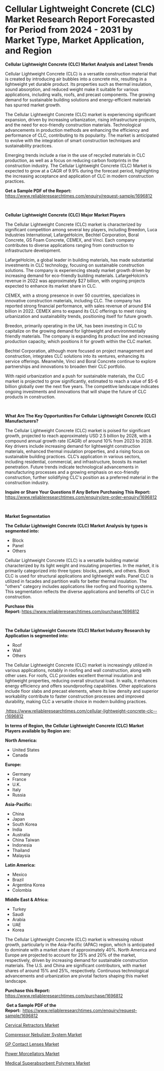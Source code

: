 <p><h1>Cellular Lightweight Concrete (CLC) Market Research Report Forecasted for Period from 2024 -  2031 by Market Type, Market Application, and Region</h1></p><p><strong>Cellular Lightweight Concrete (CLC) Market Analysis and Latest Trends</strong></p>
<p><p>Cellular Lightweight Concrete (CLC) is a versatile construction material that is created by introducing air bubbles into a concrete mix, resulting in a lightweight yet durable product. Its properties such as thermal insulation, sound absorption, and reduced weight make it suitable for various applications, including walls, roofs, and precast components. The growing demand for sustainable building solutions and energy-efficient materials has spurred market growth.</p><p>The Cellular Lightweight Concrete (CLC) market is experiencing significant expansion, driven by increasing urbanization, rising infrastructure projects, and the need for eco-friendly construction materials. Technological advancements in production methods are enhancing the efficiency and performance of CLC, contributing to its popularity. The market is anticipated to evolve with the integration of smart construction techniques and sustainability practices.</p><p>Emerging trends include a rise in the use of recycled materials in CLC production, as well as a focus on reducing carbon footprints in the construction industry. The Cellular Lightweight Concrete (CLC) Market is expected to grow at a CAGR of 9.9% during the forecast period, highlighting the increasing acceptance and application of CLC in modern construction practices.</p></p>
<p><strong>Get a Sample PDF of the Report:&nbsp;</strong> <a href="https://www.reliableresearchtimes.com/enquiry/request-sample/1696812?utm_campaign=1598&utm_medium=2&utm_source=Github&utm_content=ia&utm_term=20102024&utm_id=cellular-lightweight-concrete-clc">https://www.reliableresearchtimes.com/enquiry/request-sample/1696812</a></p>
<p>&nbsp;</p>
<p><strong>Cellular Lightweight Concrete (CLC) Major Market Players</strong></p>
<p><p>The Cellular Lightweight Concrete (CLC) market is characterized by significant competition among several key players, including Breedon, Luca Industries International, LafargeHolcim, Bechtel Corporation, Boral Concrete, GS Foam Concrete, CEMEX, and Vinci. Each company contributes to diverse applications ranging from construction to infrastructure development.</p><p>LafargeHolcim, a global leader in building materials, has made substantial investments in CLC technology, focusing on sustainable construction solutions. The company is experiencing steady market growth driven by increasing demand for eco-friendly building materials. LafargeHolcim’s revenue in 2022 was approximately $27 billion, with ongoing projects expected to enhance its market share in CLC.</p><p>CEMEX, with a strong presence in over 50 countries, specializes in innovative construction materials, including CLC. The company has reported strong financial performance, with sales revenue of around $14 billion in 2022. CEMEX aims to expand its CLC offerings to meet rising urbanization and sustainability trends, positioning itself for future growth.</p><p>Breedon, primarily operating in the UK, has been investing in CLC to capitalize on the growing demand for lightweight and environmentally friendly materials. The company is expanding its product line and increasing production capacity, which positions it for growth within the CLC market.</p><p>Bechtel Corporation, although more focused on project management and construction, integrates CLC solutions into its ventures, enhancing its service offerings. Meanwhile, Vinci and Boral Concrete continue to explore partnerships and innovations to broaden their CLC portfolio.</p><p>With rapid urbanization and a push for sustainable materials, the CLC market is projected to grow significantly, estimated to reach a value of $5-6 billion globally over the next five years. The competitive landscape indicates ongoing investments and innovations that will shape the future of CLC products in construction.</p></p>
<p>&nbsp;</p>
<p><strong>What Are The Key Opportunities For Cellular Lightweight Concrete (CLC) Manufacturers?</strong></p>
<p><p>The Cellular Lightweight Concrete (CLC) market is poised for significant growth, projected to reach approximately USD 2.5 billion by 2028, with a compound annual growth rate (CAGR) of around 10% from 2023 to 2028. Key drivers include increasing demand for lightweight construction materials, enhanced thermal insulation properties, and a rising focus on sustainable building practices. CLC’s application in various sectors, including residential, commercial, and infrastructure, boosts its market penetration. Future trends indicate technological advancements in manufacturing processes and a growing emphasis on eco-friendly construction, further solidifying CLC's position as a preferred material in the construction industry.</p></p>
<p><strong>Inquire or Share Your Questions If Any Before Purchasing This Report:</strong> <a href="https://www.reliableresearchtimes.com/enquiry/pre-order-enquiry/1696812?utm_campaign=1598&utm_medium=2&utm_source=Github&utm_content=ia&utm_term=20102024&utm_id=cellular-lightweight-concrete-clc">https://www.reliableresearchtimes.com/enquiry/pre-order-enquiry/1696812</a></p>
<p>&nbsp;</p>
<p><strong>Market Segmentation</strong></p>
<p><strong>The Cellular Lightweight Concrete (CLC) Market Analysis by types is segmented into:</strong></p>
<p><ul><li>Block</li><li>Panel</li><li>Others</li></ul></p>
<p><p>Cellular Lightweight Concrete (CLC) is a versatile building material characterized by its light weight and insulating properties. In the market, it is primarily categorized into three types: blocks, panels, and others. Block CLC is used for structural applications and lightweight walls. Panel CLC is utilized in facades and partition walls for better thermal insulation. The "others" category includes applications like roofing and flooring systems. This segmentation reflects the diverse applications and benefits of CLC in construction.</p></p>
<p><strong>Purchase this Report:&nbsp;</strong><a href="https://www.reliableresearchtimes.com/purchase/1696812?utm_campaign=1598&utm_medium=2&utm_source=Github&utm_content=ia&utm_term=20102024&utm_id=cellular-lightweight-concrete-clc">https://www.reliableresearchtimes.com/purchase/1696812</a></p>
<p>&nbsp;</p>
<p><strong>The Cellular Lightweight Concrete (CLC) Market Industry Research by Application is segmented into:</strong></p>
<p><ul><li>Roof</li><li>Wall</li><li>Others</li></ul></p>
<p><p>The Cellular Lightweight Concrete (CLC) market is increasingly utilized in various applications, notably in roofing and wall construction, along with other uses. For roofs, CLC provides excellent thermal insulation and lightweight properties, reducing overall structural load. In walls, it enhances energy efficiency and offers soundproofing capabilities. Other applications include floor slabs and precast elements, where its low density and superior workability contribute to faster construction processes and improved durability, making CLC a versatile choice in modern building practices.</p></p>
<p><a href="https://www.reliableresearchtimes.com/cellular-lightweight-concrete-clc--r1696812?utm_campaign=1598&utm_medium=2&utm_source=Github&utm_content=ia&utm_term=20102024&utm_id=cellular-lightweight-concrete-clc">&nbsp;https://www.reliableresearchtimes.com/cellular-lightweight-concrete-clc--r1696812</a></p>
<p><strong>In terms of Region, the Cellular Lightweight Concrete (CLC) Market Players available by Region are:</strong></p>
<p>
    <p> <strong> North America: </strong>
        <ul>
            <li>United States</li>
            <li>Canada</li>
        </ul>
        </p> 
    <p> <strong> Europe: </strong>
        <ul>
            <li>Germany</li>
            <li>France</li>
            <li>U.K.</li>
            <li>Italy</li>
            <li>Russia</li>
        </ul>
        </p> 
    <p> <strong> Asia-Pacific: </strong>
        <ul>
            <li>China</li>
            <li>Japan</li>
            <li>South Korea</li>
            <li>India</li>
            <li>Australia</li>
            <li>China Taiwan</li>
            <li>Indonesia</li>
            <li>Thailand</li>
            <li>Malaysia</li>
        </ul>
        </p> 
    <p> <strong> Latin America: </strong>
        <ul>
            <li>Mexico</li>
            <li>Brazil</li>
            <li>Argentina Korea</li>
            <li>Colombia</li>
        </ul>
        </p> 
    <p> <strong> Middle East & Africa: </strong>
        <ul>
            <li>Turkey</li>
            <li>Saudi</li>
            <li>Arabia</li>
            <li>UAE</li>
            <li>Korea</li>
        </ul>
    </p>
    </p>
<p><p>The Cellular Lightweight Concrete (CLC) market is witnessing robust growth, particularly in the Asia-Pacific (APAC) region, which is anticipated to dominate with a market share of approximately 40%. North America and Europe are projected to account for 25% and 20% of the market, respectively, driven by increasing demand for sustainable construction materials. The U.S. and China are significant contributors, with market shares of around 15% and 25%, respectively. Continuous technological advancements and urbanization are pivotal factors shaping this market landscape.</p></p>
<p><strong>Purchase this Report: </strong><a href="https://www.reliableresearchtimes.com/purchase/1696812?utm_campaign=1598&utm_medium=2&utm_source=Github&utm_content=ia&utm_term=20102024&utm_id=cellular-lightweight-concrete-clc">https://www.reliableresearchtimes.com/purchase/1696812</a></p>
<p>&nbsp;<strong>Get a Sample PDF of the Report:&nbsp;&nbsp;</strong><a href="https://www.reliableresearchtimes.com/enquiry/request-sample/1696812?utm_campaign=1598&utm_medium=2&utm_source=Github&utm_content=ia&utm_term=20102024&utm_id=cellular-lightweight-concrete-clc">https://www.reliableresearchtimes.com/enquiry/request-sample/1696812</a></p>
<p><strong></strong></p>
<p><p><a href="https://www.linkedin.com/pulse/cervical-retractors-market-innovations-trends-comprehensive-34oke?utm_campaign=1598&utm_medium=2&utm_source=Github&utm_content=ia&utm_term=20102024&utm_id=cellular-lightweight-concrete-clc">Cervical Retractors Market</a></p><p><a href="https://www.linkedin.com/pulse/strategic-insights-global-compressor-nebulizer-system-market-cvnle?utm_campaign=1598&utm_medium=2&utm_source=Github&utm_content=ia&utm_term=20102024&utm_id=cellular-lightweight-concrete-clc">Compressor Nebulizer System Market</a></p><p><a href="https://github.com/MariaWashington76/Market-Research-Report-List-1/blob/main/gp-contact-lenses-market.md?utm_campaign=1598&utm_medium=2&utm_source=Github&utm_content=ia&utm_term=20102024&utm_id=cellular-lightweight-concrete-clc">GP Contact Lenses Market</a></p><p><a href="https://www.linkedin.com/pulse/power-morcellators-market-size-type-product-global-industry-qdgfe?utm_campaign=1598&utm_medium=2&utm_source=Github&utm_content=ia&utm_term=20102024&utm_id=cellular-lightweight-concrete-clc">Power Morcellators Market</a></p><p><a href="https://www.linkedin.com/pulse/emerging-medical-superabsorbent-polymers-market-opportunities-0x2ce?utm_campaign=1598&utm_medium=2&utm_source=Github&utm_content=ia&utm_term=20102024&utm_id=cellular-lightweight-concrete-clc">Medical Superabsorbent Polymers Market</a></p></p>